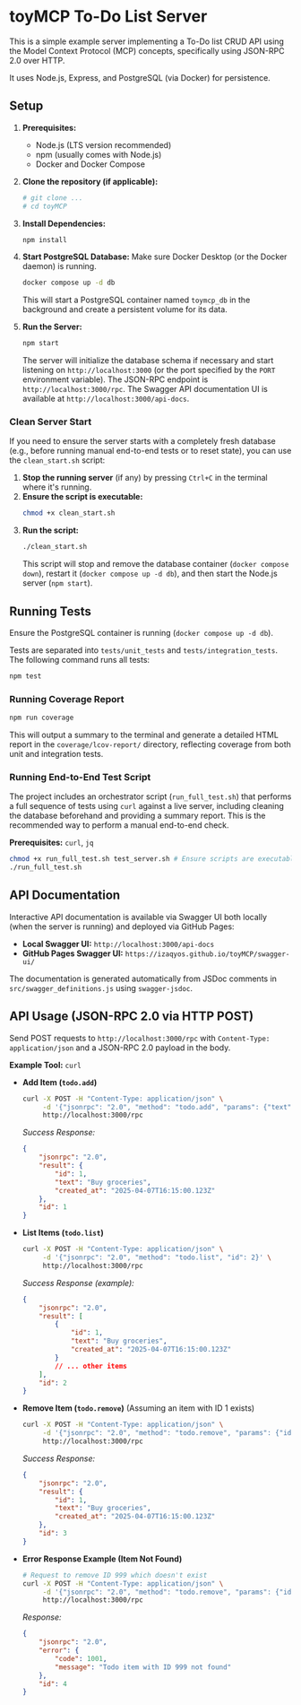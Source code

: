 # toyMCP To-Do List Server

This is a simple example server implementing a To-Do list CRUD API using the Model Context Protocol (MCP) concepts, specifically using JSON-RPC 2.0 over HTTP.

It uses Node.js, Express, and PostgreSQL (via Docker) for persistence.

## Setup

1.  **Prerequisites:**
    *   Node.js (LTS version recommended)
    *   npm (usually comes with Node.js)
    *   Docker and Docker Compose

2.  **Clone the repository (if applicable):**
    ```bash
    # git clone ...
    # cd toyMCP
    ```

3.  **Install Dependencies:**
    ```bash
    npm install
    ```

4.  **Start PostgreSQL Database:**
    Make sure Docker Desktop (or the Docker daemon) is running.
    ```bash
    docker compose up -d db
    ```
    This will start a PostgreSQL container named `toymcp_db` in the background and create a persistent volume for its data.

5.  **Run the Server:**
    ```bash
    npm start
    ```
    The server will initialize the database schema if necessary and start listening on `http://localhost:3000` (or the port specified by the `PORT` environment variable).
    The JSON-RPC endpoint is `http://localhost:3000/rpc`.
    The Swagger API documentation UI is available at `http://localhost:3000/api-docs`.

### Clean Server Start

If you need to ensure the server starts with a completely fresh database (e.g., before running manual end-to-end tests or to reset state), you can use the `clean_start.sh` script:

1.  **Stop the running server** (if any) by pressing `Ctrl+C` in the terminal where it's running.
2.  **Ensure the script is executable:**
    ```bash
    chmod +x clean_start.sh
    ```
3.  **Run the script:**
    ```bash
    ./clean_start.sh
    ```
    This script will stop and remove the database container (`docker compose down`), restart it (`docker compose up -d db`), and then start the Node.js server (`npm start`).

## Running Tests

Ensure the PostgreSQL container is running (`docker compose up -d db`).

Tests are separated into `tests/unit_tests` and `tests/integration_tests`. The following command runs all tests:

```bash
npm test
```

### Running Coverage Report

```bash
npm run coverage
```
This will output a summary to the terminal and generate a detailed HTML report in the `coverage/lcov-report/` directory, reflecting coverage from both unit and integration tests.

### Running End-to-End Test Script

The project includes an orchestrator script (`run_full_test.sh`) that performs a full sequence of tests using `curl` against a live server, including cleaning the database beforehand and providing a summary report. This is the recommended way to perform a manual end-to-end check.

**Prerequisites:** `curl`, `jq`

```bash
chmod +x run_full_test.sh test_server.sh # Ensure scripts are executable
./run_full_test.sh
```

## API Documentation

Interactive API documentation is available via Swagger UI both locally (when the server is running) and deployed via GitHub Pages:

*   **Local Swagger UI:** `http://localhost:3000/api-docs`
*   **GitHub Pages Swagger UI:** `https://izaqyos.github.io/toyMCP/swagger-ui/`

The documentation is generated automatically from JSDoc comments in `src/swagger_definitions.js` using `swagger-jsdoc`.

## API Usage (JSON-RPC 2.0 via HTTP POST)

Send POST requests to `http://localhost:3000/rpc` with `Content-Type: application/json` and a JSON-RPC 2.0 payload in the body.

**Example Tool:** `curl`

*   **Add Item (`todo.add`)**
    ```bash
    curl -X POST -H "Content-Type: application/json" \
         -d '{"jsonrpc": "2.0", "method": "todo.add", "params": {"text": "Buy groceries"}, "id": 1}' \
         http://localhost:3000/rpc
    ```
    *Success Response:*
    ```json
    {
        "jsonrpc": "2.0",
        "result": {
            "id": 1,
            "text": "Buy groceries",
            "created_at": "2025-04-07T16:15:00.123Z"
        },
        "id": 1
    }
    ```

*   **List Items (`todo.list`)**
    ```bash
    curl -X POST -H "Content-Type: application/json" \
         -d '{"jsonrpc": "2.0", "method": "todo.list", "id": 2}' \
         http://localhost:3000/rpc
    ```
    *Success Response (example):*
    ```json
    {
        "jsonrpc": "2.0",
        "result": [
            {
                "id": 1,
                "text": "Buy groceries",
                "created_at": "2025-04-07T16:15:00.123Z"
            }
            // ... other items
        ],
        "id": 2
    }
    ```

*   **Remove Item (`todo.remove`)**
    (Assuming an item with ID 1 exists)
    ```bash
    curl -X POST -H "Content-Type: application/json" \
         -d '{"jsonrpc": "2.0", "method": "todo.remove", "params": {"id": 1}, "id": 3}' \
         http://localhost:3000/rpc
    ```
    *Success Response:*
    ```json
    {
        "jsonrpc": "2.0",
        "result": {
            "id": 1,
            "text": "Buy groceries",
            "created_at": "2025-04-07T16:15:00.123Z"
        },
        "id": 3
    }
    ```

*   **Error Response Example (Item Not Found)**
    ```bash
    # Request to remove ID 999 which doesn't exist
    curl -X POST -H "Content-Type: application/json" \
         -d '{"jsonrpc": "2.0", "method": "todo.remove", "params": {"id": 999}, "id": 4}' \
         http://localhost:3000/rpc
    ```
    *Response:*
    ```json
    {
        "jsonrpc": "2.0",
        "error": {
            "code": 1001,
            "message": "Todo item with ID 999 not found"
        },
        "id": 4
    }
    ``` 